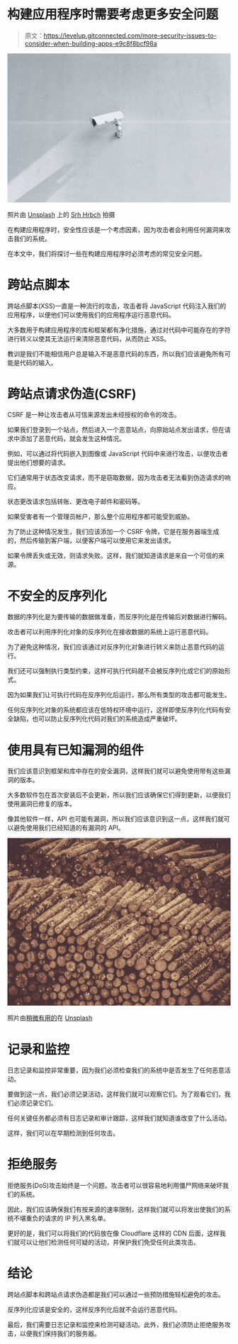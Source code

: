# 构建应用程序时需要考虑更多安全问题

> 原文：<https://levelup.gitconnected.com/more-security-issues-to-consider-when-building-apps-e9c8f8bcf98a>

![](img/9e86719e62d53a0dcdd7620a5139bd79.png)

照片由 [Unsplash](https://unsplash.com?utm_source=medium&utm_medium=referral) 上的 [Srh Hrbch](https://unsplash.com/@srhhrbch?utm_source=medium&utm_medium=referral) 拍摄

在构建应用程序时，安全性应该是一个考虑因素，因为攻击者会利用任何漏洞来攻击我们的系统。

在本文中，我们将探讨一些在构建应用程序时必须考虑的常见安全问题。

# 跨站点脚本

跨站点脚本(XSS)一直是一种流行的攻击，攻击者将 JavaScript 代码注入我们的应用程序，以便他们可以使用我们的应用程序运行恶意代码。

大多数用于构建应用程序的库和框架都有净化措施，通过对代码中可能存在的字符进行转义以使其无法运行来清除恶意代码，从而防止 XSS。

教训是我们不能相信用户总是输入不是恶意代码的东西，所以我们应该避免所有可能是代码的输入。

# 跨站点请求伪造(CSRF)

CSRF 是一种让攻击者从可信来源发出未经授权的命令的攻击。

如果我们登录到一个站点，然后进入一个恶意站点，向原始站点发出请求，但在请求中添加了恶意代码，就会发生这种情况。

例如，可以通过将代码嵌入到图像或 JavaScript 代码中来进行攻击，以便攻击者提出他们想要的请求。

它们通常用于状态改变请求，而不是窃取数据，因为攻击者无法看到伪造请求的响应。

状态更改请求包括转账、更改电子邮件和密码等。

如果受害者有一个管理员帐户，那么整个应用程序都可能受到威胁。

为了防止这种情况发生，我们应该添加一个 CSRF 令牌，它是在服务器端生成的，然后传输到客户端，以便客户端可以使用它来发出请求。

如果令牌丢失或无效，则请求失败。这样，我们就知道请求是来自一个可信的来源。

# 不安全的反序列化

数据的序列化是为要传输的数据做准备，而反序列化是在传输后对数据进行解码。

攻击者可以利用序列化对象的反序列化在接收数据的系统上运行恶意代码。

为了避免这种情况，我们应该通过对反序列化对象进行转义来防止恶意代码的运行。

我们还可以强制执行类型约束，这样可执行代码就不会被反序列化成它们的原始形式。

因为如果我们让可执行代码在反序列化后运行，那么所有类型的攻击都可能发生。

任何反序列化对象的系统都应该在低特权环境中运行，这样即使反序列化代码有安全缺陷，也可以防止反序列化代码对我们的系统造成严重破坏。

# 使用具有已知漏洞的组件

我们应该意识到框架和库中存在的安全漏洞，这样我们就可以避免使用带有这些漏洞的版本。

大多数软件包在首次安装后不会更新，所以我们应该确保它们得到更新，以便我们使用漏洞已修复的版本。

像其他软件一样，API 也可能有漏洞，所以我们应该意识到这一点，这样我们就可以避免使用我们已经知道的有漏洞的 API。

![](img/c746e09e27f324198fb2a21d44300274.png)

照片由[稍微有用的](https://unsplash.com/@usefulcollective?utm_source=medium&utm_medium=referral)在 [Unsplash](https://unsplash.com?utm_source=medium&utm_medium=referral)

# 记录和监控

日志记录和监控非常重要，因为我们必须检查我们的系统中是否发生了任何恶意活动。

要做到这一点，我们必须记录活动，这样我们就可以观察它们。为了观看它们，我们必须记录它们。

任何关键任务都必须有日志记录和审计跟踪，这样我们就知道谁改变了什么活动。

这样，我们可以在早期检测到任何攻击。

# 拒绝服务

拒绝服务(DoS)攻击始终是一个问题。攻击者可以很容易地利用僵尸网络来破坏我们的系统。

因此，我们应该确保我们有按来源的速率限制，这样我们就可以将发出使我们的系统不堪重负的请求的 IP 列入黑名单。

更好的是，我们可以将我们的代码放在像 Cloudflare 这样的 CDN 后面，这样我们就可以让他们检测任何可疑的活动，并保护我们免受任何此类攻击。

# 结论

跨站点脚本和跨站点请求伪造都是我们可以通过一些预防措施轻松避免的攻击。

反序列化应该是安全的，这样反序列化后就不会运行恶意代码。

最后，我们需要日志记录和监控来检测可疑活动。此外，我们必须防止拒绝服务攻击，以便我们保持我们的服务器。